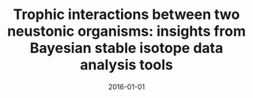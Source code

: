 ﻿---
title: "Trophic interactions between two neustonic organisms: insights from Bayesian stable isotope data analysis tools"
date: 2016-01-01
publishDate: 2020-02-22T09:51:32.614985Z
authors: ["Gilles Lepoint", "Laurent Bernard", "Sylvie Gobert", "Loïc N. Michel"]
publication_types: ["2"]
abstract: ""
featured: false
publication: "*Belgian Journal of Zoology*"
tags: ["2016"]
---

